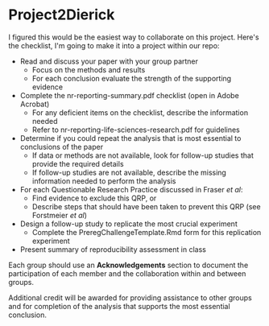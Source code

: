 # Project2Dierick
I figured this would be the easiest way to collaborate on this project.
Here's the checklist, I'm going to make it into a project within our repo:

- Read and discuss your paper with your group partner
  + Focus on the methods and results
  + For each conclusion evaluate the strength of the supporting evidence
- Complete the nr-reporting-summary.pdf checklist (open in Adobe Acrobat)
  + For any deficient items on the checklist, describe the information needed
  + Refer to nr-reporting-life-sciences-research.pdf for guidelines
- Determine if you could repeat the analysis that is most essential to conclusions of the paper
  + If data or methods are not available, look for follow-up studies that provide the required details
  + If follow-up studies are not available, describe the missing information needed to perform the analysis
- For each Questionable Research Practice discussed in Fraser *et al*:
  + Find evidence to exclude this QRP, or
  + Describe steps that should have been taken to prevent this QRP (see Forstmeier *et al*)
- Design a follow-up study to replicate the most crucial experiment
  + Complete the PreregChallengeTemplate.Rmd form for this replication experiment
- Present summary of reproducibility assessment in class

Each group should use an **Acknowledgements** section to document the participation of each member and the collaboration within and between groups.

Additional credit will be awarded for providing assistance to other groups and for completion of the analysis that supports the most essential conclusion.